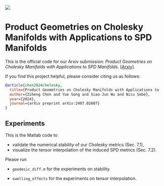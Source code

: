 [<img src="https://img.shields.io/badge/arXiv-2407.02607-b31b1b"></img>](https://arxiv.org/abs/2407.02607)

# Product Geometries on Cholesky Manifolds with Applications to SPD Manifolds

This is the official code for our Arxiv submission: *Product Geometries on Cholesky Manifolds with Applications to SPD Manifolds*. [[Arxiv](https://arxiv.org/abs/2407.02607)].

If you find this project helpful, please consider citing us as follows:

```bib
@article{chen2024cholesky,
  title={Product Geometries on Cholesky Manifolds with Applications to SPD Manifolds}, 
  author={Ziheng Chen and Yue Song and Xiao-Jun Wu and Nicu Sebe},
  year={2024},
  journal={arXiv preprint arXiv:2407.02607}
}
```
## Experiments

This is the Matlab code to  

- validate the numerical stability of our Cholesky metrics (Sec. 7.1), 
- visualize the tensor interpolation of the induced SPD metrics (Sec. 7.2).

Please run 

- `geodesic_diff.m` for the experiments on stability.

- `swelling_effects` for the experiments on tensor interpolation.

